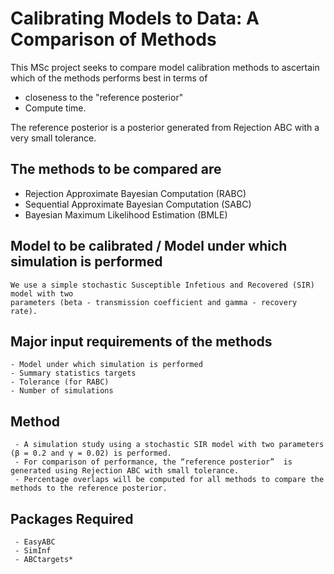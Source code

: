 # Calibrating Models to Data: A Comparison of Methods
This MSc project seeks to compare model calibration methods to ascertain which of the methods performs best in terms of 
  - closeness to the "reference posterior"
  - Compute time.

The reference posterior is a posterior generated from Rejection ABC with a very small tolerance.

## The methods to be compared are 
  * Rejection Approximate Bayesian Computation (RABC)
  * Sequential Approximate Bayesian Computation (SABC)
  * Bayesian Maximum Likelihood Estimation (BMLE)

## Model to be calibrated / Model under which simulation is performed
    We use a simple stochastic Susceptible Infetious and Recovered (SIR) model with two 
    parameters (beta - transmission coefficient and gamma - recovery rate).

## Major input requirements of the methods
    - Model under which simulation is performed
    - Summary statistics targets
    - Tolerance (for RABC)
    - Number of simulations

## Method
     - A simulation study using a stochastic SIR model with two parameters (β = 0.2 and γ = 0.02) is performed. 
     - For comparison of performance, the “reference posterior”  is generated using Rejection ABC with small tolerance.
     - Percentage overlaps will be computed for all methods to compare the methods to the reference posterior.


## Packages Required
     - EasyABC
     - SimInf
     - ABCtargets*
     
